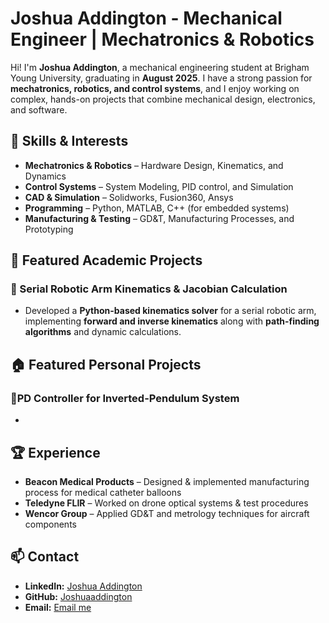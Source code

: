 # Joshua Addington - Mechanical Engineer | Mechatronics & Robotics  

Hi! I'm **Joshua Addington**, a mechanical engineering student at Brigham Young University, graduating in **August 2025**. I have a strong passion for **mechatronics, robotics, and control systems**, and I enjoy working on complex, hands-on projects that combine mechanical design, electronics, and software.  

## 🔧 Skills & Interests  
- **Mechatronics & Robotics** – Hardware Design, Kinematics, and Dynamics
- **Control Systems** – System Modeling, PID control, and Simulation
- **CAD & Simulation** – Solidworks, Fusion360, Ansys 
- **Programming** – Python, MATLAB, C++ (for embedded systems)  
- **Manufacturing & Testing** – GD&T, Manufacturing Processes, and Prototyping

## 📂 Featured Academic Projects  
### **🔹 Serial Robotic Arm Kinematics & Jacobian Calculation**  
- Developed a **Python-based kinematics solver** for a serial robotic arm, implementing **forward and inverse kinematics** along with **path-finding algorithms** and dynamic calculations.  

## 🏠 Featured Personal Projects
### **🔹PD Controller for Inverted-Pendulum System**
- 

## 🏆 Experience  
- **Beacon Medical Products** – Designed & implemented manufacturing process for medical catheter balloons
- **Teledyne FLIR** – Worked on drone optical systems & test procedures  
- **Wencor Group** – Applied GD&T and metrology techniques for aircraft components  

## 📫 Contact  
- **LinkedIn:** <a href="https://linkedin.com/in/joshua-addington-a750841a6"> Joshua Addington</a>
- **GitHub:** <a href="https://github.com/joshuaaddington"> Joshuaaddington </a>
- **Email:** <a href="mailto:joshuaaddington@gmail.com.com">Email me</a>
